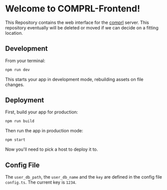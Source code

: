 # Welcome to COMPRL-Frontend!

This Repository contains the web interface for the [comprl](https://github.com/martius-lab/teamproject-competition-server) server.
This repository eventually will be deleted or moved if we can decide on a fitting location.
## Development

From your terminal:

```sh
npm run dev
```

This starts your app in development mode, rebuilding assets on file changes.

## Deployment

First, build your app for production:

```sh
npm run build
```

Then run the app in production mode:

```sh
npm start
```

Now you'll need to pick a host to deploy it to.

## Config File
The `user_db_path`, the `user_db_name` and the `key` are defined in the config file `config.ts`.
The current key is `1234`.